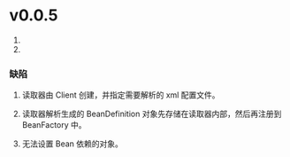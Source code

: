 # v0.0.5

1. 

2. 

### 缺陷

1. 读取器由 Client 创建，并指定需要解析的 xml 配置文件。

2. 读取器解析生成的 BeanDefinition 对象先存储在读取器内部，然后再注册到 BeanFactory 中。

3. 无法设置 Bean 依赖的对象。